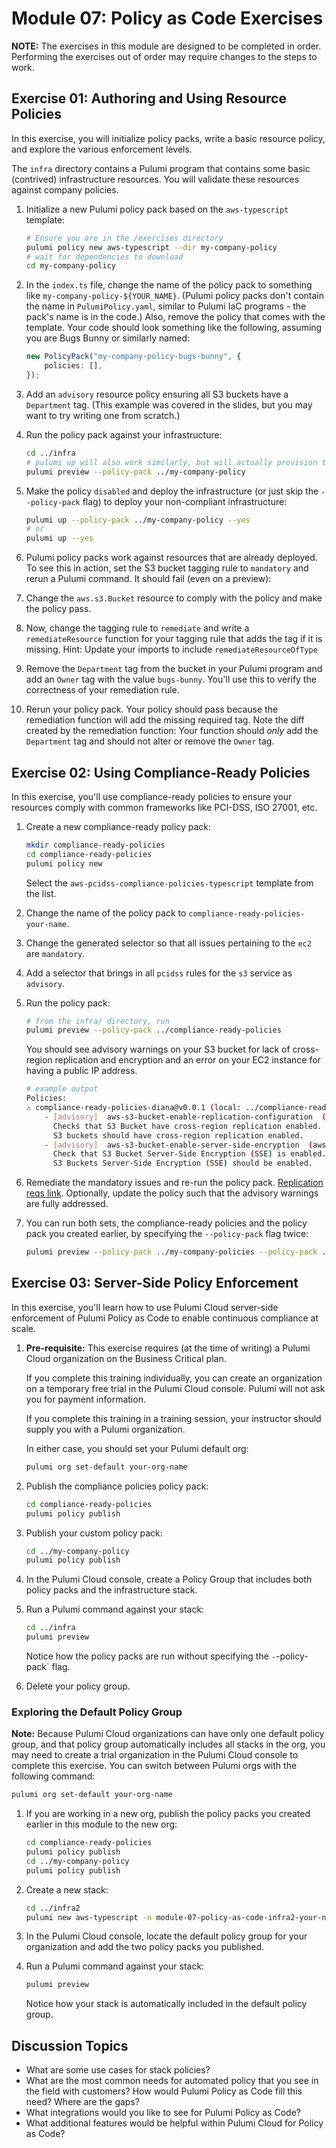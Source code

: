 # Module 07: Policy as Code Exercises

**NOTE:** The exercises in this module are designed to be completed in order. Performing the exercises out of order may require changes to the steps to work.

## Exercise 01: Authoring and Using Resource Policies

In this exercise, you will initialize policy packs, write a basic resource policy, and explore the various enforcement levels.

The `infra` directory contains a Pulumi program that contains some basic (contrived) infrastructure resources. You will validate these resources against company policies.

1. Initialize a new Pulumi policy pack based on the `aws-typescript` template:

    ```bash
    # Ensure you are in the /exercises directory
    pulumi policy new aws-typescript --dir my-company-policy
    # wait for dependencies to download
    cd my-company-policy
    ```

2. In the `index.ts` file, change the name of the policy pack to something like `my-company-policy-${YOUR_NAME}`. (Pulumi policy packs don't contain the name in `PulumiPolicy.yaml`, similar to Pulumi IaC programs - the pack's name is in the code.) Also, remove the policy that comes with the template. Your code should look something like the following, assuming you are Bugs Bunny or similarly named:

    ```typescript
    new PolicyPack("my-company-policy-bugs-bunny", {
        policies: [],
    });
    ```

3. Add an `advisory` resource policy ensuring all S3 buckets have a `Department` tag. (This example was covered in the slides, but you may want to try writing one from scratch.)
4. Run the policy pack against your infrastructure:

    ```bash
    cd ../infra
    # pulumi up will also work similarly, but will actually provision the resources
    pulumi preview --policy-pack ../my-company-policy
    ```

5. Make the policy `disabled` and deploy the infrastructure (or just skip the `--policy-pack` flag) to deploy your non-compliant infrastructure:

    ```bash
    pulumi up --policy-pack ../my-company-policy --yes
    # or
    pulumi up --yes
    ```

6. Pulumi policy packs work against resources that are already deployed. To see this in action, set the S3 bucket tagging rule to `mandatory` and rerun a Pulumi command. It should fail (even on a preview):
7. Change the `aws.s3.Bucket` resource to comply with the policy and make the policy pass.
8. Now, change the tagging rule to `remediate` and write a `remediateResource` function for your tagging rule that adds the tag if it is missing. Hint: Update your imports to include `remediateResourceOfType`
9. Remove the `Department` tag from the bucket in your Pulumi program and add an `Owner` tag with the value `bugs-bunny`. You'll use this to verify the correctness of your remediation rule.
10. Rerun your policy pack. Your policy should pass because the remediation function will add the missing required tag. Note the diff created by the remediation function: Your function should _only_ add the `Department` tag and should not alter or remove the `Owner` tag.

## Exercise 02: Using Compliance-Ready Policies

In this exercise, you'll use compliance-ready policies to ensure your resources comply with common frameworks like PCI-DSS, ISO 27001, etc.

1. Create a new compliance-ready policy pack:

    ```bash
    mkdir compliance-ready-policies
    cd compliance-ready-policies
    pulumi policy new
    ```

    Select the `aws-pcidss-compliance-policies-typescript` template from the list.

2. Change the name of the policy pack to `compliance-ready-policies-your-name`.
3. Change the generated selector so that all issues pertaining to the `ec2` are `mandatory`.
4. Add a selector that brings in all `pcidss` rules for the `s3` service as `advisory`.
5. Run the policy pack:

    ```bash
    # from the infra/ directory, run 
    pulumi preview --policy-pack ../compliance-ready-policies
    ```

    You should see advisory warnings on your S3 bucket for lack of cross-region replication and encryption and an error on your EC2 instance for having a public IP address.

    ```bash
    # example output
    Policies:
    ⚠️ compliance-ready-policies-diana@v0.0.1 (local: ../compliance-ready-policies)
        - [advisory]  aws-s3-bucket-enable-replication-configuration  (aws:s3/bucket:Bucket: policy-as-code-workshop-diana)
          Checks that S3 Bucket have cross-region replication enabled.
          S3 buckets should have cross-region replication enabled.
        - [advisory]  aws-s3-bucket-enable-server-side-encryption  (aws:s3/bucket:Bucket: policy-as-code-workshop-diana)
          Check that S3 Bucket Server-Side Encryption (SSE) is enabled.
          S3 Buckets Server-Side Encryption (SSE) should be enabled.
    ```

6. Remediate the mandatory issues and re-run the policy pack. [Replication reqs link](https://docs.aws.amazon.com/AmazonS3/latest/userguide/replication.html#replication-requirements). Optionally, update the policy such that the advisory warnings are fully addressed.
7. You can run both sets, the compliance-ready policies and the policy pack you created earlier, by specifying the `--policy-pack` flag twice:

    ```bash
    pulumi preview --policy-pack ../my-company-policies --policy-pack ../compliance-ready-policies
    ```

## Exercise 03: Server-Side Policy Enforcement

In this exercise, you'll learn how to use Pulumi Cloud server-side enforcement of Pulumi Policy as Code to enable continuous compliance at scale.

1. **Pre-requisite:** This exercise requires (at the time of writing) a Pulumi Cloud organization on the Business Critical plan.

    If you complete this training individually, you can create an organization on a temporary free trial in the Pulumi Cloud console. Pulumi will not ask you for payment information.

    If you complete this training in a training session, your instructor should supply you with a Pulumi organization.

    In either case, you should set your Pulumi default org:

    ```bash
    pulumi org set-default your-org-name
    ```

2. Publish the compliance policies policy pack:

    ```bash
    cd compliance-ready-policies
    pulumi policy publish
    ```

3. Publish your custom policy pack:

    ```bash
    cd ../my-company-policy
    pulumi policy publish
    ```

4. In the Pulumi Cloud console, create a Policy Group that includes both policy packs and the infrastructure stack.
5. Run a Pulumi command against your stack:

    ```bash
    cd ../infra
    pulumi preview
    ```

    Notice how the policy packs are run without specifying the `-`-policy-pack` flag.

6. Delete your policy group.

### Exploring the Default Policy Group

**Note:** Because Pulumi Cloud organizations can have only one default policy group, and that policy group automatically includes all stacks in the org, you may need to create a trial organization in the Pulumi Cloud console to complete this exercise. You can switch between Pulumi orgs with the following command:

```bash
pulumi org set-default your-org-name
```

1. If you are working in a new org, publish the policy packs you created earlier in this module to the new org:

    ```bash
    cd compliance-ready-policies
    pulumi policy publish
    cd ../my-company-policy
    pulumi policy publish
    ```

1. Create a new stack:

    ```bash
    cd ../infra2
    pulumi new aws-typescript -n module-07-policy-as-code-infra2-your-name
    ```

1. In the Pulumi Cloud console, locate the default policy group for your organization and add the two policy packs you published.
1. Run a Pulumi command against your stack:

    ```bash
    pulumi preview
    ```

    Notice how your stack is automatically included in the default policy group.

## Discussion Topics

- What are some use cases for stack policies?
- What are the most common needs for automated policy that you see in the field with customers? How would Pulumi Policy as Code fill this need? Where are the gaps?
- What integrations would you like to see for Pulumi Policy as Code?
- What additional features would be helpful within Pulumi Cloud for Policy as Code?
